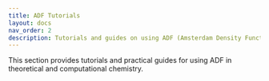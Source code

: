 ```yaml
---
title: ADF Tutorials
layout: docs
nav_order: 2
description: Tutorials and guides on using ADF (Amsterdam Density Functional) for quantum chemical calculations.
---
```


This section provides tutorials and practical guides for using ADF in theoretical and computational chemistry.
